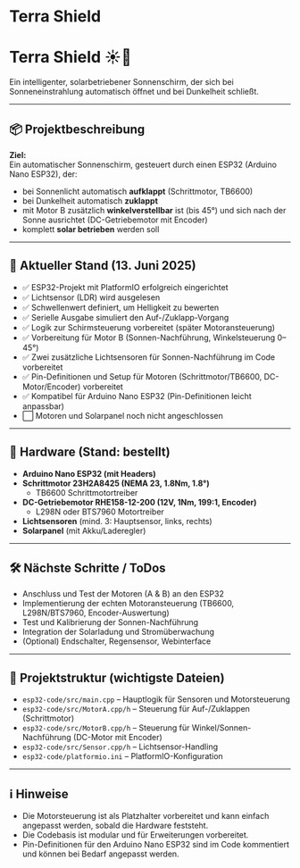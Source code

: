 # Terra Shield

# Terra Shield ☀️🌙  
Ein intelligenter, solarbetriebener Sonnenschirm, der sich bei Sonneneinstrahlung automatisch öffnet und bei Dunkelheit schließt.

---

## 📦 Projektbeschreibung

**Ziel:**  
Ein automatischer Sonnenschirm, gesteuert durch einen ESP32 (Arduino Nano ESP32), der:

- bei Sonnenlicht automatisch **aufklappt** (Schrittmotor, TB6600)
- bei Dunkelheit automatisch **zuklappt**
- mit Motor B zusätzlich **winkelverstellbar** ist (bis 45°) und sich nach der Sonne ausrichtet (DC-Getriebemotor mit Encoder)
- komplett **solar betrieben** werden soll

---

## 🔧 Aktueller Stand (13. Juni 2025)

- ✅ ESP32-Projekt mit PlatformIO erfolgreich eingerichtet
- ✅ Lichtsensor (LDR) wird ausgelesen
- ✅ Schwellenwert definiert, um Helligkeit zu bewerten
- ✅ Serielle Ausgabe simuliert den Auf-/Zuklapp-Vorgang
- ✅ Logik zur Schirmsteuerung vorbereitet (später Motoransteuerung)
- ✅ Vorbereitung für Motor B (Sonnen-Nachführung, Winkelsteuerung 0–45°)
- ✅ Zwei zusätzliche Lichtsensoren für Sonnen-Nachführung im Code vorbereitet
- ✅ Pin-Definitionen und Setup für Motoren (Schrittmotor/TB6600, DC-Motor/Encoder) vorbereitet
- ✅ Kompatibel für Arduino Nano ESP32 (Pin-Definitionen leicht anpassbar)
- ⬜️ Motoren und Solarpanel noch nicht angeschlossen

---

## 🔩 Hardware (Stand: bestellt)

- **Arduino Nano ESP32 (mit Headers)**
- **Schrittmotor 23H2A8425 (NEMA 23, 1.8Nm, 1.8°)**
  - TB6600 Schrittmotortreiber
- **DC-Getriebemotor RHE158-12-200 (12V, 1Nm, 199:1, Encoder)**
  - L298N oder BTS7960 Motortreiber
- **Lichtsensoren** (mind. 3: Hauptsensor, links, rechts)
- **Solarpanel** (mit Akku/Laderegler)

---

## 🛠️ Nächste Schritte / ToDos

- Anschluss und Test der Motoren (A & B) an den ESP32
- Implementierung der echten Motoransteuerung (TB6600, L298N/BTS7960, Encoder-Auswertung)
- Test und Kalibrierung der Sonnen-Nachführung
- Integration der Solarladung und Stromüberwachung
- (Optional) Endschalter, Regensensor, Webinterface

---

## 📁 Projektstruktur (wichtigste Dateien)

- `esp32-code/src/main.cpp` – Hauptlogik für Sensoren und Motorsteuerung
- `esp32-code/src/MotorA.cpp/h` – Steuerung für Auf-/Zuklappen (Schrittmotor)
- `esp32-code/src/MotorB.cpp/h` – Steuerung für Winkel/Sonnen-Nachführung (DC-Motor mit Encoder)
- `esp32-code/src/Sensor.cpp/h` – Lichtsensor-Handling
- `esp32-code/platformio.ini` – PlatformIO-Konfiguration

---

## ℹ️ Hinweise

- Die Motorsteuerung ist als Platzhalter vorbereitet und kann einfach angepasst werden, sobald die Hardware feststeht.
- Die Codebasis ist modular und für Erweiterungen vorbereitet.
- Pin-Definitionen für den Arduino Nano ESP32 sind im Code kommentiert und können bei Bedarf angepasst werden.

